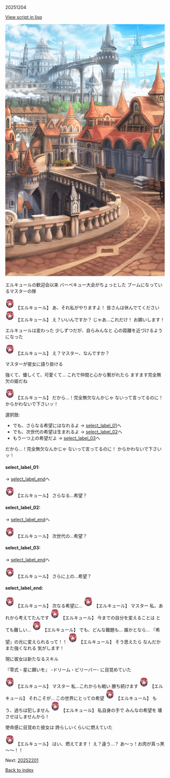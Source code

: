 20251204

[View script in lisp](../scripts/20251204.txt)

![town.png](../images/backgrounds/town.png)

エルキュールの歓迎会以来
バーベキュー大会がちょっとした
ブームになっているマスターの隊

<img src="../images/units/202511.png" alt="202511.png" height="34"/>
【エルキュール】
あ、それ私がやりますよ！
皆さんは休んでてください

<img src="../images/units/202511.png" alt="202511.png" height="34"/>
【エルキュール】
え？いいんですか？
じゃあ…これだけ！
お願いします！

エルキュールは変わった
少しずつだが、自らみんなと
心の距離を近づけるようになった

<img src="../images/units/202511.png" alt="202511.png" height="34"/>
【エルキュール】
え？マスター、なんですか？

マスターが彼女に語り掛ける

強くて、優しくて、可愛くて…
これで仲間と心から繋がれたら
ますます完全無欠の姫だね

<img src="../images/units/202511.png" alt="202511.png" height="34"/>
【エルキュール】
だから…！完全無欠なんかじゃ
ないって言ってるのに！
からかわないで下さいッ！

選択肢:
- でも、さらなる希望にはなれるよ → [select_label_01](#select_label_01)へ
- でも、次世代の希望は生まれるよ → [select_label_02](#select_label_02)へ
- もう一つ上の希望だよ → [select_label_03](#select_label_03)へ

だから…！完全無欠なんかじゃ
ないって言ってるのに！
からかわないで下さいッ！

#### select_label_01:
 → [select_label_end](#select_label_end)へ

<img src="../images/units/202511.png" alt="202511.png" height="34"/>
【エルキュール】
さらなる…希望？

#### select_label_02:
 → [select_label_end](#select_label_end)へ

<img src="../images/units/202511.png" alt="202511.png" height="34"/>
【エルキュール】
次世代の…希望？

#### select_label_03:
 → [select_label_end](#select_label_end)へ

<img src="../images/units/202511.png" alt="202511.png" height="34"/>
【エルキュール】
さらに上の…希望？

#### select_label_end:

<img src="../images/units/202511.png" alt="202511.png" height="34"/>
【エルキュール】
次なる希望に…

<img src="../images/units/202511.png" alt="202511.png" height="34"/>
【エルキュール】
マスター
私、あれから考えてたんです

<img src="../images/units/202511.png" alt="202511.png" height="34"/>
【エルキュール】
今までの自分を変えることは
とても難しい…

<img src="../images/units/202511.png" alt="202511.png" height="34"/>
【エルキュール】
でも、どんな難題も…
誰かとなら…
『希望』の光に変えられるって！！

<img src="../images/units/202511.png" alt="202511.png" height="34"/>
【エルキュール】
そう思えたら
なんだかまた強くなれる
気がします！

現に彼女は新たなるスキル

『零式・星に願いを』
-ドリーム・ビリーバー-
に目覚めていた

<img src="../images/units/202511.png" alt="202511.png" height="34"/>
【エルキュール】
マスター
私…これからも戦い
勝ち続けます

<img src="../images/units/202511.png" alt="202511.png" height="34"/>
【エルキュール】
それこそが…
この世界にとっての希望

<img src="../images/units/202511.png" alt="202511.png" height="34"/>
【エルキュール】
もう、過ちは犯しません

<img src="../images/units/202511.png" alt="202511.png" height="34"/>
【エルキュール】
私自身の手で
みんなの希望を
壊させはしませんから！

使命感に目覚めた彼女は
誇らしいくらいに燃えていた

<img src="../images/units/202511.png" alt="202511.png" height="34"/>
【エルキュール】
はい、燃えてます！
え？違う…？
あ～っ！お肉が真っ黒～～！！


Next: [20252201](20252201.md)

[Back to index](index.md)
